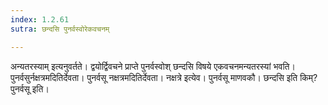 ```yaml
---
index: 1.2.61
sutra: छन्दसि पुनर्वस्वोरेकवचनम्

---
```

अन्यतरस्याम् इत्यनुवर्तते। द्वयोर्द्विवचने प्राप्ते पुनर्वस्वोश् छन्दसि विषये एकवचनमन्यतरस्यां भवति। पुनर्वसुर्नक्षत्रमदितिर्देवता। पुनर्वसू नक्षत्रमदितिर्देवता। नक्षत्रे इत्येव। पुनर्वसू माणवकौ। छन्दसि इति किम्? पुनर्वसू इति।